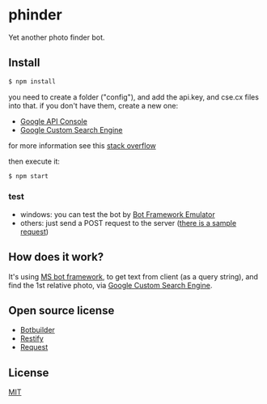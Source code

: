 # phinder
Yet another photo finder bot.

## Install

```javascript
$ npm install
```

you need to create a folder ("config"), and add the api.key, and cse.cx files into that. if you don't have them, create a new one:
- [Google API Console](https://console.developers.google.com/)
- [Google Custom Search Engine](https://cse.google.com/)

for more information see this [stack overflow](http://stackoverflow.com/a/34062436)

then execute it:

```javascript
$ npm start
```
### test

- windows: you can test the bot by [Bot Framework Emulator](http://docs.botframework.com/connector/tools/bot-framework-emulator/#navtitle)
- others: just send a POST request to the server ([there is a sample request](sample-request.json))

## How does it work?

It's using [MS bot framework](https://dev.botframework.com/), to get text from client (as a query string), 
and find the 1st relative photo, via [Google Custom Search Engine](https://cse.google.com/cse/).

## Open source license

- [Botbuilder](https://github.com/Microsoft/BotBuilder/blob/master/LICENSE)
- [Restify](https://github.com/restify/node-restify/blob/5.x/LICENSE)
- [Request](https://github.com/request/request/blob/master/LICENSE)

## License

[MIT](LICENSE)
